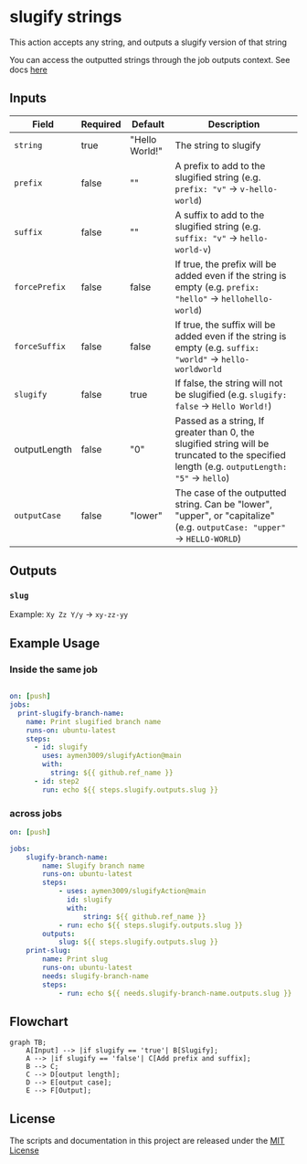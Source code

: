 
# slugify strings

This action accepts any string, and outputs a slugify version of that string

You can access the outputted strings through the job outputs context. See docs [here](https://docs.github.com/en/actions/reference/workflow-syntax-for-github-actions#jobsjobs_idoutputs)

## Inputs

Field | Required | Default | Description
--- | --- | --- | ---
`string` | true | "Hello World!" | The string to slugify
`prefix` | false | "" | A prefix to add to the slugified string (e.g. `prefix: "v"` -> `v-hello-world`)
`suffix` | false | "" | A suffix to add to the slugified string (e.g. `suffix: "v"` -> `hello-world-v`)
`forcePrefix` | false | false | If true, the prefix will be added even if the string is empty (e.g. `prefix: "hello"` -> `hellohello-world`)
`forceSuffix` | false | false | If true, the suffix will be added even if the string is empty (e.g. `suffix: "world"` -> `hello-worldworld`
`slugify` | false | true | If false, the string will not be slugified (e.g. `slugify: false` -> `Hello World!`)
outputLength | false | "0" | Passed as a string, If greater than 0, the slugified string will be truncated to the specified length (e.g. `outputLength: "5"` -> `hello`)
`outputCase` | false | "lower" | The case of the outputted string. Can be "lower", "upper", or "capitalize" (e.g. `outputCase: "upper"` -> `HELLO-WORLD`)

## Outputs

### `slug`

Example: `Xy Zz Y/y` -> `xy-zz-yy`

## Example Usage

### Inside the same job

```yaml

on: [push]
jobs:
  print-slugify-branch-name:
    name: Print slugified branch name
    runs-on: ubuntu-latest
    steps:
      - id: slugify
        uses: aymen3009/slugifyAction@main
        with:
          string: ${{ github.ref_name }}
      - id: step2
        run: echo ${{ steps.slugify.outputs.slug }}
```

### across jobs

```yaml
on: [push]

jobs:
    slugify-branch-name:
        name: Slugify branch name
        runs-on: ubuntu-latest
        steps:
            - uses: aymen3009/slugifyAction@main
              id: slugify
              with:
                  string: ${{ github.ref_name }}
            - run: echo ${{ steps.slugify.outputs.slug }}
        outputs:
            slug: ${{ steps.slugify.outputs.slug }}
    print-slug:
        name: Print slug
        runs-on: ubuntu-latest
        needs: slugify-branch-name
        steps:
            - run: echo ${{ needs.slugify-branch-name.outputs.slug }}
```

## Flowchart

``` mermaid
graph TB;
    A[Input] --> |if slugify == 'true'| B[Slugify];
    A --> |if slugify == 'false'| C[Add prefix and suffix];
    B --> C;
    C --> D[output length];
    D --> E[output case];
    E --> F[Output];
```

## License

The scripts and documentation in this project are released under the [MIT License](LICENSE)
